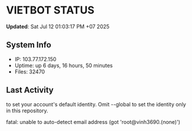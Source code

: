 # VIETBOT STATUS
**Updated**: Sat Jul 12 01:03:17 PM +07 2025

## System Info
- IP: 103.77.172.150
- Uptime: up 6 days, 16 hours, 50 minutes
- Files: 32470

## Last Activity

to set your account's default identity.
Omit --global to set the identity only in this repository.

fatal: unable to auto-detect email address (got 'root@vinh3690.(none)')
